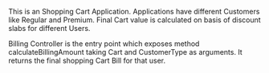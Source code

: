 This is an Shopping Cart Application.
Applications have different Customers like Regular and Premium.
Final Cart value is calculated on basis of discount slabs for different Users.

Billing Controller is the entry point which exposes method calculateBillingAmount taking Cart and CustomerType as arguments.
It returns the final shopping Cart Bill for that user.
